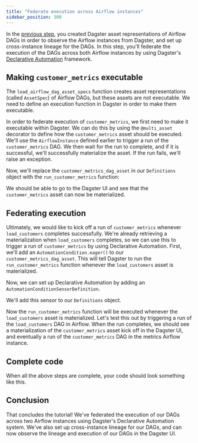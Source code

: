 ```yaml
---
title: "Federate execution across Airflow instances"
sidebar_position: 300
---
```


In the [previous step](observe), you created Dagster asset representations of Airflow DAGs in order to observe the Airflow instances from Dagster, and set up cross-instance lineage for the DAGs. In this step, you'll federate the execution of the DAGs across both Airflow instances by using Dagster's [Declarative Automation](/guides/automate/declarative-automation) framework.

## Making `customer_metrics` executable

The `load_airflow_dag_asset_specs` function creates asset representations (called `AssetSpec`) of Airflow DAGs, but these assets are not executable. We need to define an execution function in Dagster in order to make them executable.

In order to federate execution of `customer_metrics`, we first need to make it executable within Dagster. We can do this by using the `@multi_asset` decorator to define how the `customer_metrics` asset should be executed. We'll use the `AirflowInstance` defined earlier to trigger a run of the `customer_metrics` DAG. We then wait for the run to complete, and if it is successful, we'll successfully materialize the asset. If the run fails, we'll raise an exception.

<CodeExample path="airlift-federation-tutorial/snippets/federated_execution.py" startAfter="start_multi_asset" endBefore="end_multi_asset" />

Now, we'll replace the `customer_metrics_dag_asset` in our `Definitions` object with the `run_customer_metrics` function:

<CodeExample path="airlift-federation-tutorial/snippets/federated_execution.py" startAfter="start_multi_asset_defs" endBefore="end_multi_asset_defs" />

We should be able to go to the Dagster UI and see that the `customer_metrics` asset can now be materialized.

## Federating execution

Ultimately, we would like to kick off a run of `customer_metrics` whenever `load_customers` completes successfully. We're already retrieving a materialization when `load_customers` completes, so we can use this to trigger a run of `customer_metrics` by using Declarative Automation. First, we'll add an `AutomationCondition.eager()` to our `customer_metrics_dag_asset`. This will tell Dagster to run the `run_customer_metrics` function whenever the `load_customers` asset is materialized.

<CodeExample path="airlift-federation-tutorial/snippets/federated_execution.py" startAfter="start_eager" endBefore="end_eager" />

Now, we can set up Declarative Automation by adding an `AutomationConditionSensorDefinition`.

<CodeExample path="airlift-federation-tutorial/snippets/federated_execution.py" startAfter="start_automation_sensor" endBefore="end_automation_sensor" />

We'll add this sensor to our `Definitions` object.

<CodeExample path="airlift-federation-tutorial/snippets/federated_execution.py" startAfter="start_complete_defs" endBefore="end_complete_defs" />

Now the `run_customer_metrics` function will be executed whenever the `load_customers` asset is materialized. Let's test this out by triggering a run of the `load_customers` DAG in Airflow. When the run completes, we should see a materialization of the `customer_metrics` asset kick off in the Dagster UI, and eventually a run of the `customer_metrics` DAG in the metrics Airflow instance.

## Complete code

When all the above steps are complete, your code should look something like this.

<CodeExample path="airlift-federation-tutorial/airlift_federation_tutorial/dagster_defs/stages/executable_and_da.py" />

## Conclusion

That concludes the tutorial! We've federated the execution of our DAGs across two Airflow instances using Dagster's Declarative Automation system. We've also set up cross-instance lineage for our DAGs, and can now observe the lineage and execution of our DAGs in the Dagster UI.
